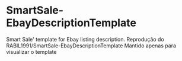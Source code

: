 # SmartSale-EbayDescriptionTemplate
Smart Sale' template for Ebay listing description.
Reprodução do RABIL1991/SmartSale-EbayDescriptionTemplate
Mantido apenas para visualizar o template
